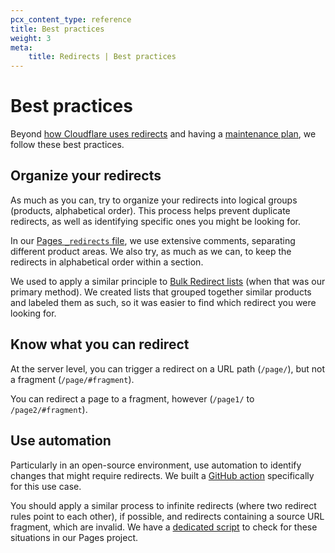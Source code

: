 ```yaml
---
pcx_content_type: reference
title: Best practices
weight: 3
meta:
    title: Redirects | Best practices
---
```


# Best practices

Beyond [how Cloudflare uses redirects](/docs-guide/manage-content/redirects/process/) and having a [maintenance plan](/docs-guide/manage-content/redirects/maintenance/), we follow these best practices.

## Organize your redirects

As much as you can, try to organize your redirects into logical groups (products, alphabetical order). This process helps prevent duplicate redirects, as well as identifying specific ones you might be looking for.

In our [Pages `_redirects` file](https://github.com/cloudflare/cloudflare-docs/blob/production/content/_redirects), we use extensive comments, separating different product areas. We also try, as much as we can, to keep the redirects in alphabetical order within a section.

We used to apply a similar principle to [Bulk Redirect lists](/rules/url-forwarding/bulk-redirects/) (when that was our primary method). We created lists that grouped together similar products and labeled them as such, so it was easier to find which redirect you were looking for.

## Know what you can redirect

At the server level, you can trigger a redirect on a URL path (`/page/`), but not a fragment (`/page/#fragment`).

You can redirect a page to a fragment, however (`/page1/` to `/page2/#fragment`).

## Use automation

Particularly in an open-source environment, use automation to identify changes that might require redirects. We built a [GitHub action](https://github.com/cloudflare/cloudflare-docs/blob/production/.github/workflows/comment-changed-filenames.yml) specifically for this use case.

You should apply a similar process to infinite redirects (where two redirect rules point to each other), if possible, and redirects containing a source URL fragment, which are invalid. We have a [dedicated script](https://github.com/cloudflare/cloudflare-docs/blob/production/bin/validate-redirects.ts) to check for these situations in our Pages project.